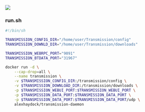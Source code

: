 [![](https://images.microbadger.com/badges/image/alexhaydock/transmission-daemon.svg)](https://microbadger.com/images/alexhaydock/transmission-daemon "Get your own image badge on microbadger.com")

### run.sh
```sh
#!/bin/sh

TRANSMISSION_CONFIG_DIR="/home/user/Transmission/config"
TRANSMISSION_DOWNLD_DIR="/home/user/Transmission/downloads"

TRANSMISSION_WEBRPC_PORT="9091"
TRANSMISSION_BTDATA_PORT="31967"

docker run -d \
    --cap-drop=all \
    --name transmission \
    -v $TRANSMISSION_CONFIG_DIR:/transmission/config \
    -v $TRANSMISSION_DOWNLOAD_DIR:/transmission/downloads \
    -p $TRANSMISSION_WEBUI_PORT:$TRANSMISSION_WEBUI_PORT \
    -p $TRANSMISSION_DATA_PORT:$TRANSMISSION_DATA_PORT \
    -p $TRANSMISSION_DATA_PORT:$TRANSMISSION_DATA_PORT/udp \
    alexhaydock/transmission-daemon
```
